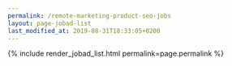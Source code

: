 ```yaml
---
permalink: /remote-marketing-product-seo-jobs
layout: page-jobad-list
last_modified_at: 2019-08-31T18:33:05+0200
---
```

{% include render_jobad_list.html permalink=page.permalink %}

